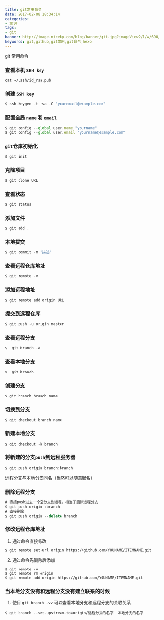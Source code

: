 ```yaml
---
title: git常用命令
date: 2017-02-08 18:34:14
categories:
- 笔记
tags: 
- git
banner: http://image.nicebp.com/blog/banner/git.jpg?imageView2/1/w/690/h/295/q/75
keywords: git,github,git常用,git命令,hexo
---
```

git 常用命令
<!-- more -->
### 查看本机 `SHH key`
```
cat ~/.ssh/id_rsa.pub 
```
### 创建 `SSH key`
```js
$ ssh-keygen -t rsa -C "youremail@example.com"
```
### 配置全局 `name` 和 `email`
```js
$ git config --global user.name "yourname" 
$ git config --global user.email "yourname@example.com" 
```
### `git`仓库初始化
```js
$ git init
```
### 克隆项目
```js
$ git clone URL
```
### 查看状态
```js
$ git status
```
### 添加文件
```js
$ git add .
```
### 本地提交
```js
$ git commit -m "描述"
```
### 查看远程仓库地址
```js
$ git remote -v
```
### 添加远程地址
```js
$ git remote add origin URL
```
### 提交到远程仓库
```js
$ git push -u origin master
```
### 查看远程分支
```js
$  git branch -a 
```
### 查看本地分支
```js
$  git branch 
```
### 创建分支
```js
$ git branch branch name
```
### 切换到分支
```js
$ git checkout branch name
```
### 新建本地分支
```js
$ git checkout -b branch
```
### 将新建的分支`push`到远程服务器
```js
$ git push origin branch:branch
```
远程分支与本地分支同名（当然可以随意起名）
### 删除远程分支
```js
# 直接push过去一个空分支到远程，相当于删除远程分支
$ git push origin :branch
# 直接删除
$ git push origin --delete branch
```
### 修改远程仓库地址
1. 通过命令直接修改
```
$ git remote set-url origin https://github.com/YOUNAME/ITEMNAME.git
```
2. 通过命令先删除后添加
```git
$ git remote -v
$ git remote rm origin 
$ git remote add origin https://github.com/YOUNAME/ITEMNAME.git
```
### 当本地分支没有和远程分支没有建立联系的时候
1. 使用 `git branch -vv` 可以查看本地分支和远程分支的关联关系

```git
$ git branch --set-upstream-to=origin/远程分支的名字  本地分支的名字
```